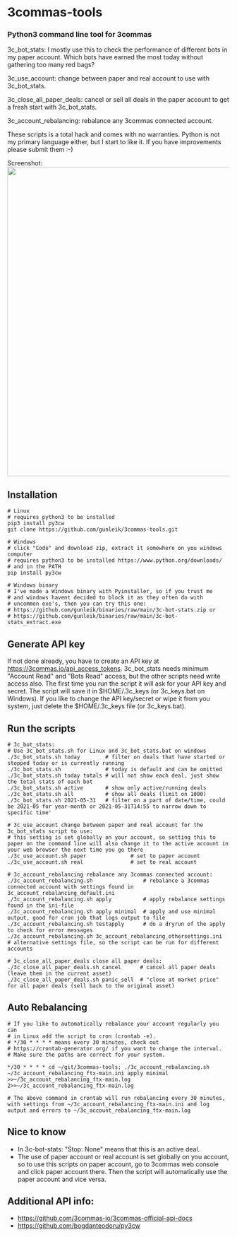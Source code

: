 # 3commas-tools

### Python3 command line tool for 3commas
<p>3c_bot_stats: I mostly use this to check the performance of different bots in my paper account. Which bots have earned the most today without gathering too many red bags?</p>
<p>3c_use_account: change between paper and real account to use with 3c_bot_stats.</p>
<p>3c_close_all_paper_deals: cancel or sell all deals in the paper account to get a fresh start with 3c_bot_stats.</p>
<p>3c_account_rebalancing: rebalance any 3commas connected account.</p>
<p>These scripts is a total hack and comes with no warranties. Python is not my primary language either, but I start to like it. If you have improvements please submit them :-)</p>

Screenshot:<br>
<img src="https://user-images.githubusercontent.com/2580262/121309352-5fd76000-c902-11eb-8683-d087b06cff45.png" width=700>

## Installation
```
# Linux
# requires python3 to be installed
pip3 install py3cw
git clone https://github.com/gunleik/3commas-tools.git

# Windows
# click "Code" and download zip, extract it somewhere on you windows computer
# requires python3 to be installed https://www.python.org/downloads/
# and in the PATH
pip install py3cw 

# Windows binary
# I've made a Windows binary with Pyinstaller, so if you trust me
# and windows havent decided to block it as they often do with
# uncommon exe's, then you can try this one:
# https://github.com/gunleik/binaries/raw/main/3c-bot-stats.zip or
# https://github.com/gunleik/binaries/raw/main/3c-bot-stats_extract.exe
```

## Generate API key
If not done already, you have to create an API key at https://3commas.io/api_access_tokens.
3c_bot_stats needs minimum "Account Read" and "Bots Read" access, but the other scripts need write access also.
The first time you run the script it will ask for your API key and secret.
The script will save it in $HOME/.3c_keys (or 3c_keys.bat on Windows).
If you like to change the API key/secret or wipe it from you system, just delete the $HOME/.3c_keys file (or 3c_keys.bat).

## Run the scripts
```
# 3c_bot_stats:
# Use 3c_bot_stats.sh for Linux and 3c_bot_stats.bat on windows
./3c_bot_stats.sh today        # filter on deals that have started or stopped today or is currently running
./3c_bot_stats.sh              # today is default and can be omitted
./3c_bot_stats.sh today totals # will not show each deal, just show the total stats of each bot
./3c_bot_stats.sh active       # show only active/running deals
./3c_bot_stats.sh all          # show all deals (limit on 1000)
./3c_bot_stats.sh 2021-05-31   # filter on a part of date/time, could be 2021-05 for year-month or 2021-05-31T14:55 to narrow down to specific time'

# 3c_use_account change between paper and real account for the 3c_bot_stats script to use:
# this setting is set globally on your account, so setting this to paper on the command line will also change it to the active account in your web browser the next time you go there
./3c_use_account.sh paper              # set to paper account
./3c_use_account.sh real               # set to real account

# 3c_account_rebalancing rebalance any 3commas connected account:
./3c_account_rebalancing.sh                # rebalance a 3commas connected account with settings found in 3c_account_rebalancing_default.ini
./3c_account_rebalancing.sh apply          # apply rebalance settings found in the ini-file
./3c_account_rebalancing.sh apply minimal  # apply and use minimal output, good for cron job that logs output to file
./3c_account_rebalancing.sh testapply      # do a dryrun of the apply to check for error messages
./3c_account_rebalancing.sh 3c_account_rebalancing_othersettings.ini  # alternative settings file, so the script can be run for different accounts

# 3c_close_all_paper_deals close all paper deals:
./3c_close_all_paper_deals.sh cancel      # cancel all paper deals (leave them in the current asset)
./3c_close_all_paper_deals.sh panic_sell  # "close at market price" for all paper deals (sell back to the original asset)
```

## Auto Rebalancing
```
# If you like to automatically rebalance your account regularly you can 
# in Linux add the script to cron (crontab -e).
# */30 * * * * means every 30 minutes, check out 
# https://crontab-generator.org/ if you want to change the interval.
# Make sure the paths are correct for your system.

*/30 * * * * cd ~/git/3commas-tools; ./3c_account_rebalancing.sh ~/3c_account_rebalancing_ftx-main.ini apply minimal >>~/3c_account_rebalancing_ftx-main.log 2>>~/3c_account_rebalancing_ftx-main.log

# The above command in crontab will run rebalancing every 30 minutes, with settings from ~/3c_account_rebalancing_ftx-main.ini and log output and errors to ~/3c_account_rebalancing_ftx-main.log
```

## Nice to know
* In 3c-bot-stats: "Stop: None" means that this is an active deal.
* The use of paper account or real account is set globally on you account, so to use this scripts on paper account, go to 3commas web console and click paper account there. Then the script will automatically use the paper account and vice versa.

## Additional API info:
* https://github.com/3commas-io/3commas-official-api-docs
* https://github.com/bogdanteodoru/py3cw
